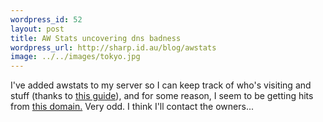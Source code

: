 ```yaml
--- 
wordpress_id: 52
layout: post
title: AW Stats uncovering dns badness
wordpress_url: http://sharp.id.au/blog/awstats
image: ../../images/tokyo.jpg
---
```

I&apos;ve added awstats to my server so I can keep track of who&apos;s visiting and stuff (thanks to <a href="http://ibao.hopto.org/blog/debian/archives/2004/10/awstats_web_log.html">this guide</a>), and for some reason, I seem to be getting hits from <a href="http://zelenski.net">this domain.</a> Very odd. I think I&apos;ll contact the owners...
